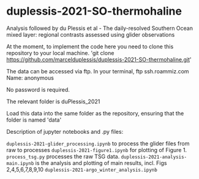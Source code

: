 # duplessis-2021-SO-thermohaline
Analysis followed by du Plessis et al - The daily-resolved Southern Ocean mixed layer: regional contrasts assessed using glider observations

At the moment, to implement the code here you need to clone this repository to your local machine.
'git clone https://github.com/marcelduplessis/duplessis-2021-SO-thermohaline.git'

The data can be accessed via ftp. In your terminal,
ftp ssh.roammiz.com
Name: anonymous

No password is required.

The relevant folder is duPlessis_2021

Load this data into the same folder as the repository, ensuring that the folder is named 'data'

Description of jupyter notebooks and .py files:

`duplessis-2021-glider_processing.ipynb` to process the glider files from raw to processes
`duplessis-2021-figure1.ipynb` for plotting of Figure 1.
`process_tsg.py` processes the raw TSG data.
`duplessis-2021-analysis-main.ipynb` is the analysis and plotting of main results, incl. Figs 2,4,5,6,7,8,9,10
`duplessis-2021-argo_winter_analysis.ipynb`

